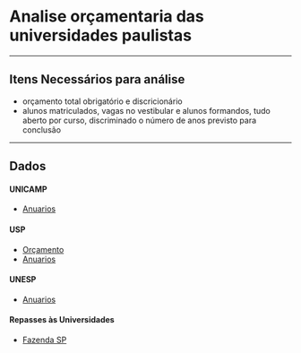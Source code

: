 # Analise orçamentaria das universidades paulistas
----

## Itens Necessários para análise
-  orçamento total obrigatório e discricionário
-  alunos matriculados, vagas no vestibular e alunos formandos, tudo aberto por curso, discriminado o número de anos previsto para conclusão

----
## Dados

#### UNICAMP
- [Anuarios](https://www.aeplan.unicamp.br/anuario/anuario.php)

#### USP
- [Orçamento](http://www.usp.br/codage/?q=node/35)
- [Anuarios](https://uspdigital.usp.br/anuario/AnuarioControle)

#### UNESP
- [Anuarios](https://ape.unesp.br/anuario/)


#### Repasses às Universidades
- [Fazenda SP](https://portal.fazenda.sp.gov.br/acessoinformacao/Paginas/Repasses-para-Universidades.aspx)



